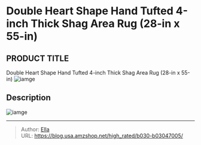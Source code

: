 # Double Heart Shape Hand Tufted 4-inch Thick Shag Area Rug (28-in x 55-in)


## PRODUCT TITLE 

Double Heart Shape Hand Tufted 4-inch Thick Shag Area Rug (28-in x 55-in)
![iamge](https://b2bfiles1.gigab2b.cn/image/wkseller/14532/20220531_ae820b9bfc314c125a86dc8dc8c19bfe.jpg)

## Description












![iamge](https://b2bfiles1.gigab2b.cn/image/wkseller/14532/20220531_95ac2f81e68b9d99ecd60b1124d68f44.jpg)


---

> Author: [Ella](https://blog.usa.amzshop.net/)  
> URL: https://blog.usa.amzshop.net/high_rated/b030-b03047005/  

